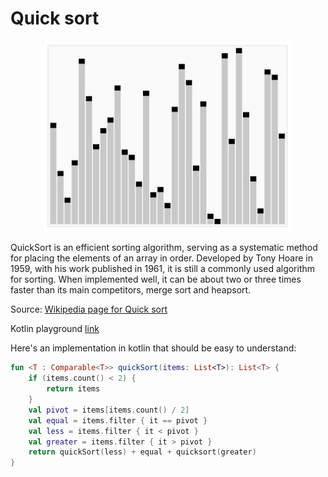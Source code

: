 # Quick sort

<p align="center">
  <img width="400" src="https://github.com/MedellinAndroid/Kotlin-Algorithm/blob/master/QuickSort/QuickSort_anim.gif">
</p>

QuickSort is an efficient sorting algorithm, serving as a systematic method for placing the elements of an array in order. Developed by Tony Hoare in 1959, with his work published in 1961, it is still a commonly used algorithm for sorting. When implemented well, it can be about two or three times faster than its main competitors, merge sort and heapsort.

Source: [Wikipedia page for Quick sort](https://en.wikipedia.org/wiki/Quicksort)

Kotlin playground [link](https://pl.kotl.in/YOZlU4VsB)

Here's an implementation in kotlin that should be easy to understand:

```kotlin
fun <T : Comparable<T>> quickSort(items: List<T>): List<T> {
    if (items.count() < 2) {
        return items
    }
    val pivot = items[items.count() / 2]
    val equal = items.filter { it == pivot }
    val less = items.filter { it < pivot }
    val greater = items.filter { it > pivot }
    return quickSort(less) + equal + quicksort(greater)
}
```